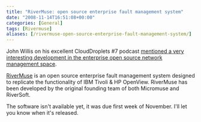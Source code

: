 ```yaml
---
title: "RiverMuse: open source enterprise fault management system"
date: "2008-11-14T16:51:08+00:00"
categories: [General]
tags: [Rivermuse]
aliases: [/rivermuse-open-source-enterprise-fault-management-system/]
---
```


John Willis on his excellent CloudDroplets #7 podcast [mentioned a very interesting development in the enterprise open source network management space](http://www.johnmwillis.com/droplets/clouddroplets-7-we-had-to-let-jenny-go/).

[RiverMuse](http://www.rivermuse.com/) is an open source enterprise fault management system designed to replicate the functionality of IBM Tivoli &amp; HP OpenView. RiverMuse has been developed by the original founding team of both Micromuse and RiverSoft.

The software isn't available yet, it was due first week of November. I'll let you know when it's released.
